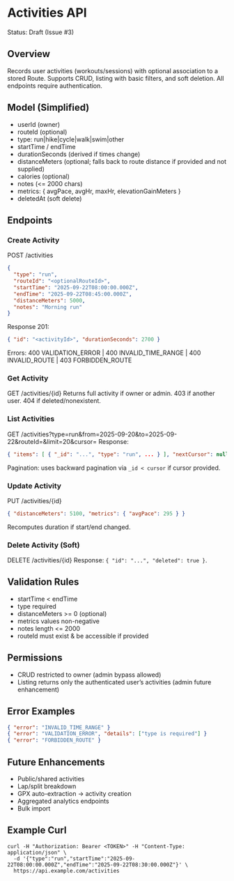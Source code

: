 # Activities API

Status: Draft (Issue #3)

## Overview
Records user activities (workouts/sessions) with optional association to a stored Route. Supports CRUD, listing with basic filters, and soft deletion. All endpoints require authentication.

## Model (Simplified)
- userId (owner)
- routeId (optional)
- type: run|hike|cycle|walk|swim|other
- startTime / endTime
- durationSeconds (derived if times change)
- distanceMeters (optional; falls back to route distance if provided and not supplied)
- calories (optional)
- notes (<= 2000 chars)
- metrics: { avgPace, avgHr, maxHr, elevationGainMeters }
- deletedAt (soft delete)

## Endpoints
### Create Activity
POST /activities
```json
{
  "type": "run",
  "routeId": "<optionalRouteId>",
  "startTime": "2025-09-22T08:00:00.000Z",
  "endTime": "2025-09-22T08:45:00.000Z",
  "distanceMeters": 5000,
  "notes": "Morning run"
}
```
Response 201:
```json
{ "id": "<activityId>", "durationSeconds": 2700 }
```
Errors: 400 VALIDATION_ERROR | 400 INVALID_TIME_RANGE | 400 INVALID_ROUTE | 403 FORBIDDEN_ROUTE

### Get Activity
GET /activities/{id}
Returns full activity if owner or admin. 403 if another user. 404 if deleted/nonexistent.

### List Activities
GET /activities?type=run&from=2025-09-20&to=2025-09-22&routeId=<id>&limit=20&cursor=<id>
Response:
```json
{ "items": [ { "_id": "...", "type": "run", ... } ], "nextCursor": null }
```
Pagination: uses backward pagination via `_id < cursor` if cursor provided.

### Update Activity
PUT /activities/{id}
```json
{ "distanceMeters": 5100, "metrics": { "avgPace": 295 } }
```
Recomputes duration if start/end changed.

### Delete Activity (Soft)
DELETE /activities/{id}
Response: `{ "id": "...", "deleted": true }`.

## Validation Rules
- startTime < endTime
- type required
- distanceMeters >= 0 (optional)
- metrics values non-negative
- notes length <= 2000
- routeId must exist & be accessible if provided

## Permissions
- CRUD restricted to owner (admin bypass allowed)
- Listing returns only the authenticated user’s activities (admin future enhancement)

## Error Examples
```json
{ "error": "INVALID_TIME_RANGE" }
{ "error": "VALIDATION_ERROR", "details": ["type is required"] }
{ "error": "FORBIDDEN_ROUTE" }
```

## Future Enhancements
- Public/shared activities
- Lap/split breakdown
- GPX auto-extraction -> activity creation
- Aggregated analytics endpoints
- Bulk import

## Example Curl
```
curl -H "Authorization: Bearer <TOKEN>" -H "Content-Type: application/json" \
  -d '{"type":"run","startTime":"2025-09-22T08:00:00.000Z","endTime":"2025-09-22T08:30:00.000Z"}' \
  https://api.example.com/activities
```
